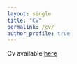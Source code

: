 ```yaml
---
layout: single
title: "CV"
permalink: /cv/
author_profile: true
---
```


Cv available [<u>here</u>](/files/cv_draft.pdf)
